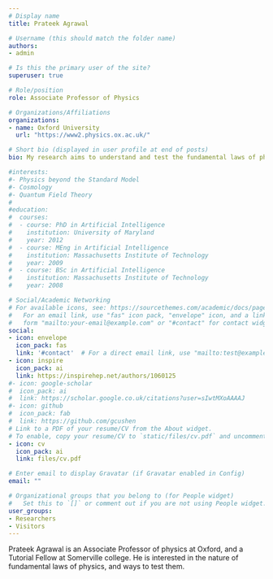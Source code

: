 ```yaml
---
# Display name
title: Prateek Agrawal

# Username (this should match the folder name)
authors:
- admin

# Is this the primary user of the site?
superuser: true

# Role/position
role: Associate Professor of Physics

# Organizations/Affiliations
organizations:
- name: Oxford University
  url: "https://www2.physics.ox.ac.uk/"

# Short bio (displayed in user profile at end of posts)
bio: My research aims to understand and test the fundamental laws of physics.

#interests:
#- Physics beyond the Standard Model
#- Cosmology
#- Quantum Field Theory
#
#education:
#  courses:
#  - course: PhD in Artificial Intelligence
#    institution: University of Maryland
#    year: 2012
#  - course: MEng in Artificial Intelligence
#    institution: Massachusetts Institute of Technology
#    year: 2009
#  - course: BSc in Artificial Intelligence
#    institution: Massachusetts Institute of Technology
#    year: 2008

# Social/Academic Networking
# For available icons, see: https://sourcethemes.com/academic/docs/page-builder/#icons
#   For an email link, use "fas" icon pack, "envelope" icon, and a link in the
#   form "mailto:your-email@example.com" or "#contact" for contact widget.
social:
- icon: envelope
  icon_pack: fas
  link: '#contact'  # For a direct email link, use "mailto:test@example.org".
- icon: inspire
  icon_pack: ai
  link: https://inspirehep.net/authors/1060125
#- icon: google-scholar
#  icon_pack: ai
#  link: https://scholar.google.co.uk/citations?user=sIwtMXoAAAAJ
#- icon: github
#  icon_pack: fab
#  link: https://github.com/gcushen
# Link to a PDF of your resume/CV from the About widget.
# To enable, copy your resume/CV to `static/files/cv.pdf` and uncomment the lines below.
- icon: cv
  icon_pack: ai
  link: files/cv.pdf

# Enter email to display Gravatar (if Gravatar enabled in Config)
email: ""

# Organizational groups that you belong to (for People widget)
#   Set this to `[]` or comment out if you are not using People widget.
user_groups:
- Researchers
- Visitors
---
```

  
  
  

Prateek Agrawal is an Associate Professor of physics at Oxford, and a
Tutorial Fellow at Somerville college. He is interested in the nature
of fundamental laws of physics, and ways to test them.

